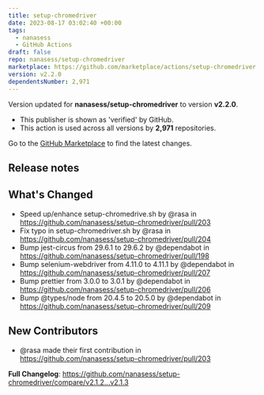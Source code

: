 ```yaml
---
title: setup-chromedriver
date: 2023-08-17 03:02:40 +00:00
tags:
  - nanasess
  - GitHub Actions
draft: false
repo: nanasess/setup-chromedriver
marketplace: https://github.com/marketplace/actions/setup-chromedriver
version: v2.2.0
dependentsNumber: 2,971
---
```



Version updated for **nanasess/setup-chromedriver** to version **v2.2.0**.
- This publisher is shown as 'verified' by GitHub.
- This action is used across all versions by **2,971** repositories.

Go to the [GitHub Marketplace](https://github.com/marketplace/actions/setup-chromedriver) to find the latest changes.

## Release notes

## What's Changed
* Speed up/enhance setup-chromedrive.sh by @rasa in https://github.com/nanasess/setup-chromedriver/pull/203
* Fix typo in setup-chromedriver.sh by @rasa in https://github.com/nanasess/setup-chromedriver/pull/204
* Bump jest-circus from 29.6.1 to 29.6.2 by @dependabot in https://github.com/nanasess/setup-chromedriver/pull/198
* Bump selenium-webdriver from 4.11.0 to 4.11.1 by @dependabot in https://github.com/nanasess/setup-chromedriver/pull/207
* Bump prettier from 3.0.0 to 3.0.1 by @dependabot in https://github.com/nanasess/setup-chromedriver/pull/206
* Bump @types/node from 20.4.5 to 20.5.0 by @dependabot in https://github.com/nanasess/setup-chromedriver/pull/209

## New Contributors
* @rasa made their first contribution in https://github.com/nanasess/setup-chromedriver/pull/203

**Full Changelog**: https://github.com/nanasess/setup-chromedriver/compare/v2.1.2...v2.1.3
